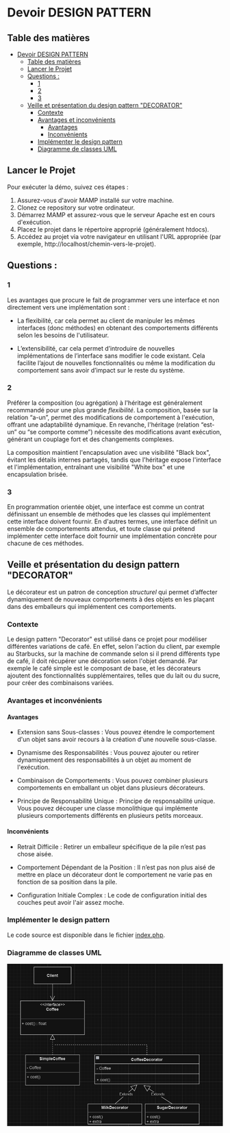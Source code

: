 # Devoir DESIGN PATTERN

## Table des matières

- [Devoir DESIGN PATTERN](#devoir-design-pattern)
  - [Table des matières](#table-des-matières)
  - [Lancer le Projet](#lancer-le-projet)
  - [Questions :](#questions-)
    - [1](#1)
    - [2](#2)
    - [3](#3)
  - [Veille et présentation du design pattern "DECORATOR"](#veille-et-présentation-du-design-pattern-decorator)
    - [Contexte](#contexte)
    - [Avantages et inconvénients](#avantages-et-inconvénients)
      - [Avantages](#avantages)
      - [Inconvénients](#inconvénients)
    - [Implémenter le design pattern](#implémenter-le-design-pattern)
    - [Diagramme de classes UML](#diagramme-de-classes-uml)


## Lancer le Projet

Pour exécuter la démo, suivez ces étapes :

1. Assurez-vous d'avoir MAMP installé sur votre machine.
2. Clonez ce repository sur votre ordinateur.
3. Démarrez MAMP et assurez-vous que le serveur Apache est en cours d'exécution.
4. Placez le projet dans le répertoire approprié (généralement htdocs).
5. Accédez au projet via votre navigateur en utilisant l'URL appropriée (par exemple, http://localhost/chemin-vers-le-projet).

## Questions :

### 1

Les avantages que procure le fait de programmer vers une interface et non directement vers une implémentation sont : 

- La flexibilité, car cela permet au client de manipuler les mêmes interfaces (donc méthodes) en obtenant des comportements différents selon les besoins de l'utilisateur.

- L’extensibilité, car cela permet d’introduire de nouvelles implémentations de l’interface sans modifier le code existant. Cela facilite l’ajout de nouvelles fonctionnalités ou même la modification du comportement sans avoir d’impact sur le reste du système.

### 2

Préférer la composition (ou agrégation) à l'héritage est généralement recommandé pour une plus grande *flexibilité*. La composition, basée sur la relation “a-un”, permet des modifications de comportement à l'exécution, offrant une adaptabilité dynamique.
En revanche, l'héritage (relation “est-un” ou “se comporte comme”) nécessite des modifications avant exécution, générant un couplage fort et des changements complexes. 

La composition maintient l'encapsulation avec une visibilité "Black box", évitant les détails internes partagés, tandis que l'héritage expose l'interface et l'implémentation, entraînant une visibilité "White box" et une encapsulation brisée.

### 3

En programmation orientée objet, une interface est comme un contrat définissant un ensemble de méthodes que les classes qui implémentent cette interface doivent fournir. En d'autres termes, une interface définit un ensemble de comportements attendus, et toute classe qui prétend implémenter cette interface doit fournir une implémentation concrète pour chacune de ces méthodes.


## Veille et présentation du design pattern "DECORATOR"

Le décorateur est un patron de conception *structurel* qui permet d’affecter dynamiquement de nouveaux comportements à des objets en les plaçant dans des emballeurs qui implémentent ces comportements.

### Contexte 

Le design pattern "Decorator" est utilisé dans ce projet pour modéliser différentes variations de café. En effet, selon l'action du client, par exemple au Starbucks, sur la machine de commande selon si il prend différents type de café, il doit récupérer une décoration selon l'objet demandé. Par exemple le café simple est le composant de base, et les décorateurs ajoutent des fonctionnalités supplémentaires, telles que du lait ou du sucre, pour créer des combinaisons variées.

### Avantages et inconvénients

#### Avantages

- Extension sans Sous-classes : Vous pouvez étendre le comportement d'un objet sans avoir recours à la création d'une nouvelle sous-classe.

- Dynamisme des Responsabilités : Vous pouvez ajouter ou retirer dynamiquement des responsabilités à un objet au moment de l'exécution.

- Combinaison de Comportements : Vous pouvez combiner plusieurs comportements en emballant un objet dans plusieurs décorateurs.

- Principe de Responsabilité Unique : Principe de responsabilité unique. Vous pouvez découper une classe monolithique qui implémente plusieurs comportements différents en plusieurs petits morceaux.

#### Inconvénients

- Retrait Difficile : Retirer un emballeur spécifique de la pile n’est pas chose aisée.

- Comportement Dépendant de la Position : Il n’est pas non plus aisé de mettre en place un décorateur dont le comportement ne varie pas en fonction de sa position dans la pile.

- Configuration Initiale Complex : Le code de configuration initial des couches peut avoir l'air assez moche.


### Implémenter le design pattern 

Le code source est disponible dans le fichier [index.php](index.php).

### Diagramme de classes UML

![Diagramme de classes UML](uml.png)